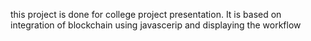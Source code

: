 this project is done for college project presentation. It is based on integration of blockchain using javascerip and displaying the workflow
